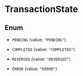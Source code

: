 

# TransactionState

## Enum


* `PENDING` (value: `"PENDING"`)

* `COMPLETED` (value: `"COMPLETED"`)

* `REVERSED` (value: `"REVERSED"`)

* `ERROR` (value: `"ERROR"`)



